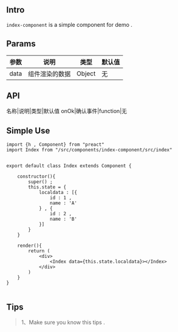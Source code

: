 ## Intro

`index-component` is a simple component for demo .

## Params

参数|说明|类型|默认值
-|-|-|-
data|组件渲染的数据|Object|无

## API
名称|说明|类型|默认值
onOk|确认事件|function|无

## Simple Use

```
import {h , Component} from "preact"
import Index from "/src/components/index-component/src/index"


export default class Index extends Component {
	
	constructor(){
		super() ;
		this.state = {
			localdata : [{
				id : 1 ,
				name : 'A'
			} , {
				id : 2 ,
				name : 'B'
			}]
		}
	}
	
	render(){
		return (
			<div>
				<Index data={this.state.localdata}></Index>
			</div>
		)
	}
}


```

## Tips

>	1、Make sure you know this tips .


